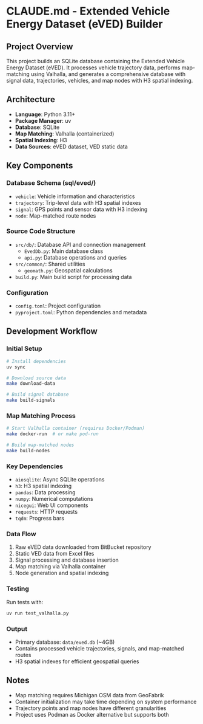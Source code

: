# CLAUDE.md - Extended Vehicle Energy Dataset (eVED) Builder

## Project Overview
This project builds an SQLite database containing the Extended Vehicle Energy Dataset (eVED). It processes vehicle trajectory data, performs map-matching using Valhalla, and generates a comprehensive database with signal data, trajectories, vehicles, and map nodes with H3 spatial indexing.

## Architecture
- **Language**: Python 3.11+
- **Package Manager**: uv
- **Database**: SQLite
- **Map Matching**: Valhalla (containerized)
- **Spatial Indexing**: H3
- **Data Sources**: eVED dataset, VED static data

## Key Components

### Database Schema (sql/eved/)
- `vehicle`: Vehicle information and characteristics
- `trajectory`: Trip-level data with H3 spatial indexes
- `signal`: GPS points and sensor data with H3 indexing
- `node`: Map-matched route nodes

### Source Code Structure
- `src/db/`: Database API and connection management
  - `EvedDb.py`: Main database class
  - `api.py`: Database operations and queries
- `src/common/`: Shared utilities
  - `geomath.py`: Geospatial calculations
- `build.py`: Main build script for processing data

### Configuration
- `config.toml`: Project configuration
- `pyproject.toml`: Python dependencies and metadata

## Development Workflow

### Initial Setup
```bash
# Install dependencies
uv sync

# Download source data
make download-data

# Build signal database
make build-signals
```

### Map Matching Process
```bash
# Start Valhalla container (requires Docker/Podman)
make docker-run  # or make pod-run

# Build map-matched nodes
make build-nodes
```

### Key Dependencies
- `aiosqlite`: Async SQLite operations
- `h3`: H3 spatial indexing
- `pandas`: Data processing
- `numpy`: Numerical computations
- `nicegui`: Web UI components
- `requests`: HTTP requests
- `tqdm`: Progress bars

### Data Flow
1. Raw eVED data downloaded from BitBucket repository
2. Static VED data from Excel files
3. Signal processing and database insertion
4. Map matching via Valhalla container
5. Node generation and spatial indexing

### Testing
Run tests with:
```bash
uv run test_valhalla.py
```

### Output
- Primary database: `data/eved.db` (~4GB)
- Contains processed vehicle trajectories, signals, and map-matched routes
- H3 spatial indexes for efficient geospatial queries

## Notes
- Map matching requires Michigan OSM data from GeoFabrik
- Container initialization may take time depending on system performance
- Trajectory points and map nodes have different granularities
- Project uses Podman as Docker alternative but supports both